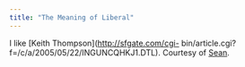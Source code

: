 ```yaml
---
title: "The Meaning of Liberal"
---
```

I like [Keith Thompson](http://sfgate.com/cgi-
bin/article.cgi?f=/c/a/2005/05/22/INGUNCQHKJ1.DTL). Courtesy of
[Sean](http://www.everythingiknowiswrong.com/2005/05/leaving_the_lef.html).

